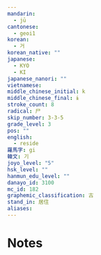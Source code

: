 ```yaml
---
mandarin:
  - jū
cantonese:
  - geoi1
korean:
  - 거
korean_native: ""
japanese:
  - KYO
  - KI
japanese_nanori: ""
vietnamese:
middle_chinese_initial: k
middle_chinese_final: ɨ
stroke_count: 8
radical: 尸
skip_number: 3-3-5
grade_level: 3
pos: ""
english:
  - reside
羅馬字: gi
韓文: 기
joyo_level: "5"
hsk_level: ""
hanmun_edu_level: ""
danayo_id: 3100
mc_id: 182
graphemic_classification: 古
stand_in: 居住
aliases:
---
```


# Notes
